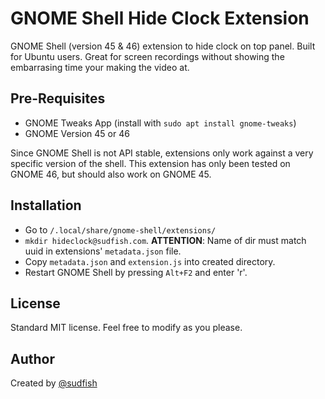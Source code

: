 # GNOME Shell Hide Clock Extension 
GNOME Shell (version 45 &amp; 46) extension to hide clock on top panel. 
Built for Ubuntu users. Great for screen recordings without showing the embarrasing
time your making the video at.

## Pre-Requisites
* GNOME Tweaks App (install with ```sudo apt install gnome-tweaks```)
* GNOME Version 45 or 46

Since GNOME Shell is not API stable, extensions only work against a very
specific version of the shell. This extension has only been tested on GNOME
46, but should also work on GNOME 45.

## Installation
* Go to ```/.local/share/gnome-shell/extensions/```
* ```mkdir hideclock@sudfish.com```. **ATTENTION**: Name of dir must match uuid in extensions' ```metadata.json``` file.
* Copy ```metadata.json``` and ```extension.js``` into created directory.
* Restart GNOME Shell by pressing ```Alt+F2``` and enter 'r'.

## License
Standard MIT license. Feel free to modify as you please.

## Author
Created by [@sudfish](https://github.com/sudfish)

